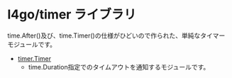 # l4go/timer ライブラリ

time.After()及び、time.Timer()の仕様がひどいので作られた、単純なタイマーモジュールです。

* [timer.Timer](Timer.md)
    * time.Duration指定でのタイムアウトを通知するモジュールです。
